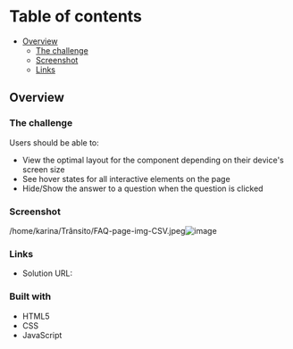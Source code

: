 # Table of contents

- [Overview](#overview)
  - [The challenge](#the-challenge)
  - [Screenshot](#screenshot)
  - [Links](#links)


## Overview

### The challenge

Users should be able to:

- View the optimal layout for the component depending on their device's screen size
- See hover states for all interactive elements on the page
- Hide/Show the answer to a question when the question is clicked

### Screenshot

/home/karina/Trânsito/FAQ-page-img-CSV.jpeg![image](https://user-images.githubusercontent.com/101573659/198394675-f30d3b42-d28b-42b0-b2f8-00afb95c08a1.png)


### Links

- Solution URL: 


### Built with

- HTML5 
- CSS 
- JavaScript
